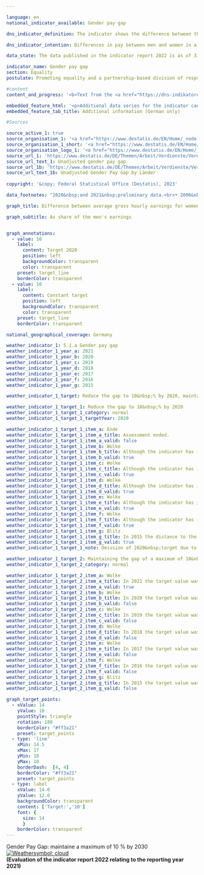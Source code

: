 ```yaml
---

language: en    
national_indicator_available: Gender pay gap    

dns_indicator_definition: The indicator shows the difference between the average gross hourly earnings of women and men expressed as a percentage of the average gross hourly earnings of men.    

dns_indicator_intention: Differences in pay between men and women in a modern business-oriented society are a sign of social inequality. A narrowing of pay disparities indicates progress on the road to equality. The Federal Government is therefore pursuing the goal of reducing the pay gap to 10&nbsp;% by 2020&nbsp;and to maintain the value until 2030.    

data_state: The data published in the indicator report 2022 is as of 31 October 2022. The data shown on this platform is updated regularly, so that more current data may be available online than published in the <a href="https://dns-indikatoren.de/en/publications_reports/">indicator report 2022</a>.    

indicator_name: Gender pay gap    
section: Equality    
postulate: Promoting equality and a partnership-based division of responsibilities    

#content     
content_and_progress: '<b>Text from the <a href="https://dns-indikatoren.de/en/publications_reports/">Indicator Report 2022&nbsp;</a></b><br><br>The indicator presented here shows the unadjusted gender pay gap (<abbr title="Gender pay gap" tabindex="0">GPG</abbr>). Therefore, it only expresses the relative average gross hourly earnings as a ratio without considering the underlying causes, such as qualification, occupation or a different employment history.<br><br>The data for the indicator is based on the four-yearly structure of earnings survey conducted by the statistical offices of the Länder as a representative sample survey covering a maximum of 60,000&nbsp;businesses who are obliged to provide the requested information. Based on these data, results are provided by age, educational attainment, performance group, activity, collective agreement, company size class and economic sector, and the adjusted <abbr title="Gender pay gap" tabindex="0">GPG</abbr> is published. For the interim years, the unadjusted <abbr title="Gender pay gap" tabindex="0">GPG</abbr> is updated using the rates of change from the quarterly survey of earnings. In the following, the <abbr title="European Union" tabindex="0">EU</abbr> definition is used for the adjusted and unadjusted GPG; it excludes employees in “agriculture, forestry and fishing”, “public administration and defence; compulsory social security” and in micro-enterprises.<br><br>In 2020&nbsp;and 2021, the unadjusted <abbr title="Gender pay gap" tabindex="0">GPG</abbr> was 18&nbsp;% on average. The goal to reduce the unadjusted <abbr title="Gender pay gap" tabindex="0">GPG</abbr> to 10&nbsp;% by 2020&nbsp;was missed. Hence, if the trend recorded over the last five years continues, the goal set for 2030&nbsp;will not be achieved.<br><br>The unadjusted <abbr title="Gender pay gap" tabindex="0">GPG</abbr> is slowly but steadily declining for Germany long-term. The value in 2012&nbsp;was 23&nbsp;% and, thus, 5&nbsp;percentage points above the value in 2021. The unadjusted <abbr title="Gender pay gap" tabindex="0">GPG</abbr> varied markedly between the Länder: in 2021, the <abbr title="Gender pay gap" tabindex="0">GPG</abbr> was highest in Baden-Württemberg and Bremen with 22&nbsp;%, while being at 5&nbsp;% for Brandenburg, Mecklenburg Western Pomerania and Thuringia.<br><br>Investigations into the causal factors behind the <abbr title="Gender pay gap" tabindex="0">GPG</abbr> can be conducted every four years on the basis of the detailed results of the structure of earnings survey. The latest available findings date from 2018. The factors that determine pay differentials are subject to long-term evolution processes and are therefore fairly stable over the course of time. The findings show that structural causes account for 71&nbsp;% of the <abbr title="Gender pay gap" tabindex="0">GPG</abbr>, in other words the differences are partly due to the fact that women often work in sectors and occupations where pay rates are low, and they more rarely attain managerial positions. They are also more likely than men to work part-time or to have mini-jobs.<br><br>The remaining 29&nbsp;% of the pay differential corresponds to the adjusted <abbr title="Gender pay gap" tabindex="0">GPG</abbr> of 6&nbsp;% in 2018. Compared with the unadjusted <abbr title="Gender pay gap" tabindex="0">GPG</abbr>, the adjusted <abbr title="Gender pay gap" tabindex="0">GPG</abbr> figure is considerably more uniform across the Länder. In 2018, the adjusted gap ranged from 4&nbsp;% in Berlin to 7&nbsp;% in Baden-Württemberg, Bavaria, Bremen, Hamburg and Saxony.<br><br>Comparative data for the European Union with mostly provisional results is available until 2020. From 2010&nbsp;on, the unadjusted <abbr title="Gender pay gap" tabindex="0">GPG</abbr> in Germany lay considerably above the provisional European Union average. Of the 25&nbsp;<abbr title="European Union" tabindex="0">EU</abbr> states in 2020, only Latvia, with 22&nbsp;%, Estonia, with 21&nbsp;%, and Austria, with 19&nbsp;%, had a higher <abbr title="Gender pay gap" tabindex="0">GPG</abbr>. The countries with the lowest gender differentials in gross hourly pay were Luxembourg, with 1&nbsp;%, Romania, with 2&nbsp;%, and Slovenia, with 3&nbsp;%.'    

embedded_feature_html: '<p>Additional data series for the indicator can be found <a href="https://dnsTestEnvironment.github.io/dns-indicators/public/AddInfos/de/5_1_a.pdf" target="_blank" >here</a>.</p><br><small>Note: You can display the PDF document directly in your browser or download the PDF document and open it with a PDF reader of your choice. We will be happy to advise you.</small>'
embedded_feature_tab_title: Additional information (German only)    

#Sources    

source_active_1: true
source_organisation_1: '<a href="https://www.destatis.de/EN/Home/_node.html">Federal Statistical Office</a>'
source_organisation_1_short: '<a href="https://www.destatis.de/EN/Home/_node.html" target="_blank">Federal Statistical Office</a>'
source_organisation_logo_1: '<a href="https://www.destatis.de/EN/Home/_node.html" target="_blank"><img src="www.dnsTestEnvironment.github.io/dns-indicators/public/OrgImgEn/destatis.png" alt="Federal Statistical Office" title=" Click here to visit the homepage of the organizationFederal Statistical Office" style="height:60px; width:148px; border: transparent"/></a>'
source_url_1: 'https://www.destatis.de/DE/Themen/Arbeit/Verdienste/Verdienste-GenderPayGap/Tabellen/ugpg-01-gebietsstand.html'
source_url_text_1: Unadjusted gender pay gap
source_url_1b: 'https://www.destatis.de/DE/Themen/Arbeit/Verdienste/Verdienste-GenderPayGap/Tabellen/ugpg-02-bundeslaender-ab-2014.html'
source_url_text_1b: Unadjusted Gender Pay Gap by Länder
    
copyright: '&copy; Federal Statistical Office (Destatis), 2023'    

data_footnotes: "2020&nbsp;and 2021&nbsp;preliminary data.<br>• 2006&nbsp;to 2021&nbsp;Structure of Earnings Survey, updated with results of quarterly earnings survey.<br>• From 2022: Results of the earnings survey.<br>• Due to methodological changes, the results from 2022&nbsp;onwards are only comparable with previous years to a limited extend."    

graph_title: Difference between average gross hourly earnings for women and men    

graph_subtitle: As share of the men's earnings    


graph_annotations:
  - value: 10
    label:
      content: Target 2020
      position: left
      backgroundColor: transparent
      color: transparent
    preset: target_line
    borderColor: transparent
  - value: 10
    label:
      content: Constant target
      position: left
      backgroundColor: transparent
      color: transparent
    preset: target_line
    borderColor: transparent        

national_geographical_coverage: Germany    

weather_indicator_1: 5.1.a Gender pay gap
weather_indicator_1_year_a: 2021
weather_indicator_1_year_b: 2020
weather_indicator_1_year_c: 2019
weather_indicator_1_year_d: 2018
weather_indicator_1_year_e: 2017
weather_indicator_1_year_f: 2016
weather_indicator_1_year_g: 2015

weather_indicator_1_target: Reduce the gap to 10&nbsp;% by 2020, maintained until 2030&nbsp;subsequently

weather_indicator_1_target_1: Reduce the gap to 10&nbsp;% by 2020
weather_indicator_1_target_1_category: normal
weather_indicator_1_target_1_targetYear: 2020

weather_indicator_1_target_1_item_a: Ende
weather_indicator_1_target_1_item_a_title: Assessment ended.
weather_indicator_1_target_1_item_a_valid: false
weather_indicator_1_target_1_item_b: Wolke
weather_indicator_1_target_1_item_b_title: Although the indicator has in 2020 been moving in the desired direction toward the target, if the trend had to continued, the target would have been missed in the target year by more than 20% of the difference between the target value and the value at that time.
weather_indicator_1_target_1_item_b_valid: true
weather_indicator_1_target_1_item_c: Wolke
weather_indicator_1_target_1_item_c_title: Although the indicator has in 2019 been moving in the desired direction toward the target, if the trend had to continued, the target would have been missed in the target year by more than 20% of the difference between the target value and the value at that time.
weather_indicator_1_target_1_item_c_valid: true
weather_indicator_1_target_1_item_d: Wolke
weather_indicator_1_target_1_item_d_title: Although the indicator has in 2018 been moving in the desired direction toward the target, if the trend had to continued, the target would have been missed in the target year by more than 20% of the difference between the target value and the value at that time.
weather_indicator_1_target_1_item_d_valid: true
weather_indicator_1_target_1_item_e: Wolke
weather_indicator_1_target_1_item_e_title: Although the indicator has in 2017 been moving in the desired direction toward the target, if the trend had to continued, the target would have been missed in the target year by more than 20% of the difference between the target value and the value at that time.
weather_indicator_1_target_1_item_e_valid: true
weather_indicator_1_target_1_item_f: Wolke
weather_indicator_1_target_1_item_f_title: Although the indicator has in 2016 been moving in the desired direction toward the target, if the trend had to continued, the target would have been missed in the target year by more than 20% of the difference between the target value and the value at that time.
weather_indicator_1_target_1_item_f_valid: true
weather_indicator_1_target_1_item_g: Blitz
weather_indicator_1_target_1_item_g_title: In 2015 the distance to the target was constantly high or had increased. Thus, the indicator did not develop in the desired direction.
weather_indicator_1_target_1_item_g_valid: true
weather_indicator_1_target_1_note: Omission of 2020&nbsp;target due to expiration of time.

weather_indicator_1_target_2: Maintaining the gap of a maximum of 10&nbsp;% until 2030
weather_indicator_1_target_2_category: normal

weather_indicator_1_target_2_item_a: Wolke
weather_indicator_1_target_2_item_a_title: In 2021 the target value was not reached, but the average development pointed in the desired direction.
weather_indicator_1_target_2_item_a_valid: true
weather_indicator_1_target_2_item_b: Wolke
weather_indicator_1_target_2_item_b_title: In 2020 the target value was not reached, but the average development pointed in the desired direction.
weather_indicator_1_target_2_item_b_valid: false
weather_indicator_1_target_2_item_c: Wolke
weather_indicator_1_target_2_item_c_title: In 2019 the target value was not reached, but the average development pointed in the desired direction.
weather_indicator_1_target_2_item_c_valid: false
weather_indicator_1_target_2_item_d: Wolke
weather_indicator_1_target_2_item_d_title: In 2018 the target value was not reached, but the average development pointed in the desired direction.
weather_indicator_1_target_2_item_d_valid: false
weather_indicator_1_target_2_item_e: Wolke
weather_indicator_1_target_2_item_e_title: In 2017 the target value was not reached, but the average development pointed in the desired direction.
weather_indicator_1_target_2_item_e_valid: false
weather_indicator_1_target_2_item_f: Wolke
weather_indicator_1_target_2_item_f_title: In 2016 the target value was not reached, but the average development pointed in the desired direction.
weather_indicator_1_target_2_item_f_valid: false
weather_indicator_1_target_2_item_g: Blitz
weather_indicator_1_target_2_item_g_title: In 2015 the target value was missed and the indicator had not moved towards the target on average over the previous changes.
weather_indicator_1_target_2_item_g_valid: false    

graph_target_points:
  - xValue: 14
    yValue: 10
    pointStyle: triangle
    rotation: 180
    borderColor: "#ff3a21"
    preset: target_points
  - type: 'line'
    xMin: 14.5
    xMax: 17
    yMin: 10
    yMax: 10
    borderDash:  [4, 4]
    borderColor: "#ff3a21"
    preset: target_points
  - type: label
    xValue: 14.0
    yValue: 12.0
    backgroundColor: transparent
    content: ['Target:','10']
    font: {
      size: 14
      }
    borderColor: transparent    
---
```



<div>
  <div class="my-header">
    <label class="default">Gender Pay Gap: maintaine a maximum of 10&nbsp;% by 2030
      <a href="www.dnsTestEnvironment.github.io/dns-indicators/en/status"><img src="https://g205sdgs.github.io/sdg-indicators/public/Wettersymbole/Wolke.png" title="In 2021 the target value was not reached, but the average development pointed in the desired direction." alt="Weathersymbol: cloud"/>
      </a>
    </label>
  </div>
</div>
<div class="my-header-note">
  <label class="default"><b>(Evaluation of the indicator report 2022 relating to the reporting year 2021)
  </b></label>
</div>